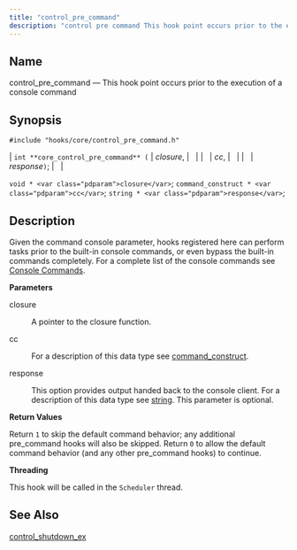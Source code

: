 ```yaml
---
title: "control_pre_command"
description: "control pre command This hook point occurs prior to the execution of a console command int core control pre command closure cc response void closure command construct cc string response Given the command console parameter hooks registered here can perform tasks prior to the built in console commands or even..."
---
```


<a name="hooks.core.control_pre_command"></a> 
## Name

control_pre_command — This hook point occurs prior to the execution of a console command

## Synopsis

`#include "hooks/core/control_pre_command.h"`

| `int **core_control_pre_command** (` | <var class="pdparam">closure</var>, |   |
|   | <var class="pdparam">cc</var>, |   |
|   | <var class="pdparam">response</var>`)`; |   |

`void * <var class="pdparam">closure</var>`;
`command_construct * <var class="pdparam">cc</var>`;
`string * <var class="pdparam">response</var>`;<a name="idp46186992"></a> 
## Description

Given the command console parameter, hooks registered here can perform tasks prior to the built-in console commands, or even bypass the built-in commands completely. For a complete list of the console commands see [Console Commands](/momentum/3/3-reference/console-commands-summary-table).

**<a name="idp46189088"></a> Parameters**

<dl class="variablelist">

<dt>closure</dt>

<dd>

A pointer to the closure function.

</dd>

<dt>cc</dt>

<dd>

For a description of this data type see [command_construct](/momentum/3/3-api/structs-command-construct).

</dd>

<dt>response</dt>

<dd>

This option provides output handed back to the console client. For a description of this data type see [string](/momentum/3/3-api/structs-string). This parameter is optional.

</dd>

</dl>

**<a name="idp45984640"></a> Return Values**

Return `1` to skip the default command behavior; any additional pre_command hooks will also be skipped. Return `0` to allow the default command behavior (and any other pre_command hooks) to continue.

**<a name="idp45986960"></a> Threading**

This hook will be called in the `Scheduler` thread.

<a name="idp45988480"></a> 
## See Also

[control_shutdown_ex](/momentum/3/3-api/hooks-core-control-shutdown-ex)